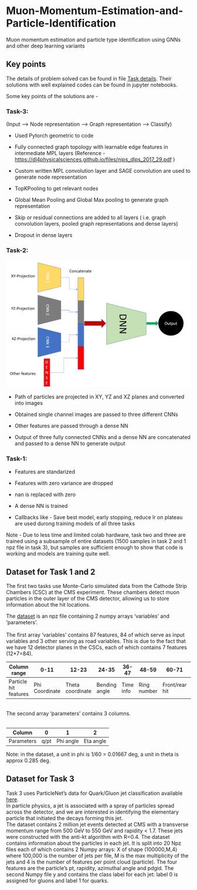 # Muon-Momentum-Estimation-and-Particle-Identification
Muon momentum estimation and particle type identification using GNNs and other deep learning variants

## Key points
The details of problem solved can be found in file [Task details](https://github.com/PRATEEKKUMARAGNIHOTRI/Muon-Momentum-Estimation-and-Particle-Identification/blob/master/Task%20details.pdf). Their solutions with well explained codes can be found in jupyter notebooks.

Some key points of the solutions are -

### Task-3:

(Input --> Node representation --> Graph representation --> Classify)

+ Used Pytorch geometric to code

+ Fully connected graph topology with learnable edge features in intermediate MPL layers (Reference - https://dl4physicalsciences.github.io/files/nips_dlps_2017_29.pdf )

+ Custom written MPL convolution layer and SAGE convolution are used to generate node representation

+ TopKPooling to get relevant nodes

+ Global Mean Pooling and Global Max pooling to generate graph representation

+ Skip or residual connections are added to all layers ( i.e. graph convolution layers, pooled graph representations and dense layers)

+ Dropout in dense layers

### Task-2:

![Attached image](https://github.com/PRATEEKKUMARAGNIHOTRI/Muon-Momentum-Estimation-and-Particle-Identification/blob/master/raw/Model%20Architecture%20Task2.PNG)

+ Path of particles are projected in XY, YZ and XZ planes and converted into images

+ Obtained single channel images are passed to three different CNNs

+ Other features are passed through a dense NN

+ Output of three fully connected CNNs and a dense NN are concatenated and passed to a dense NN to generate output

### Task-1:

+ Features are standarized

+ Features with zero variance are dropped

+ nan is replaced with zero

+ A dense NN is trained

+ Callbacks like - Save best model, early stopping, reduce lr on plateau are used durong training models of all three tasks

Note - Due to less time and limited colab hardware, task two and three are trained using a subsample of entire datasets (1500 samples in task 2 and 1 npz file in task 3), but samples are sufficient enough to show that code is working and models are training quite well.

## Dataset for Task 1 and 2
The first two tasks use Monte-Carlo simulated data from the Cathode Strip Chambers (CSC) at the CMS experiment.
These chambers detect muon particles in the outer layer of the CMS detector, allowing us to store information about the hit locations.<br>

The [dataset](https://www.dropbox.com/s/c1pzdacnzhvi6pm/histos_tba.20.npz?dl=0) is an npz file containing 2 numpy arrays ‘variables’ and ‘parameters’. <br><br>The first array ‘variables’ contains 87 features, 84 of which serve as input variables and 3 other serving as road variables. This is due to the fact that we have 12 detector planes in the CSCs, each of which contains 7 features (12*7=84).

Column range | 0-11 | 12-23 | 24-35 | 36-47 | 48-59 | 60-71 | 72-83 | 84 | 85 | 86
--- | --- | --- | --- |--- |--- |--- |--- |--- |--- |--- 
Particle hit features | Phi Coordinate | Theta coordinate | Bending angle | Time info | Ring number | Front/rear hit | Mask | Pattern straightness | Zone | Median theta 

<br>
The second array ‘parameters’ contains 3 columns.<br><br>

Column | 0 | 1 | 2 
--- | --- | --- | ---
Parameters | q/pt | Phi angle | Eta angle

Note: in the dataset, a unit in phi is 1/60 = 0.01667 deg, a unit in theta is approx 0.285 deg.

## Dataset for Task 3
Task 3 uses ParticleNet’s data for Quark/Gluon jet classification available [here](https://zenodo.org/record/3164691#.Xk1VwS2B1QI).<br> 
In particle physics, a jet is associated with a spray of particles spread across the detector, and we are interested in identifying the elementary particle that initiated the decays forming this jet. <br> The dataset contains 2 million jet events detected at CMS with a transverse momentum range from 500 GeV to 550 GeV and rapidity < 1.7. These jets were constructed with the anti-kt algorithm with R=0.4. The dataset contains information about the particles in each jet. It is split into 20 Npz files  each of which contains 2 Numpy arrays: X of shape (100000,M,4) where 100,000 is the number of jets per file,  M is the max multiplicity of the jets and 4 is the number of features per point cloud (particle). The four features are the particle’s pt, rapidity, azimuthal angle and pdgid. The second Numpy file y and contains the class label for each jet: label 0 is assigned for gluons and label 1 for quarks.  
